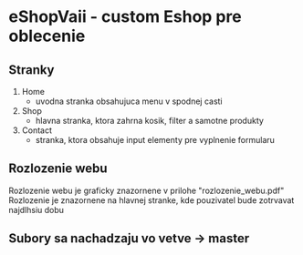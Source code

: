 # eShopVaii - custom Eshop pre oblecenie

## Stranky

1. Home
    - uvodna stranka obsahujuca menu v spodnej casti
2. Shop
    - hlavna stranka, ktora zahrna kosik, filter a samotne produkty
3. Contact
    - stranka, ktora obsahuje input elementy pre vyplnenie formularu

## Rozlozenie webu
Rozlozenie webu je graficky znazornene v prilohe "rozlozenie_webu.pdf"
Rozlozenie je znazornene na hlavnej stranke, kde pouzivatel bude zotrvavat najdlhsiu dobu

## Subory sa nachadzaju vo vetve -> master

